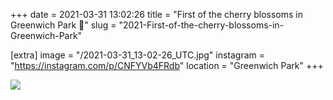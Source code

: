+++
date = 2021-03-31 13:02:26
title = "First of the cherry blossoms in Greenwich Park 🌸"
slug = "2021-First-of-the-cherry-blossoms-in-Greenwich-Park"

[extra]
image = "/2021-03-31_13-02-26_UTC.jpg"
instagram = "https://instagram.com/p/CNFYVb4FRdb"
location = "Greenwich Park"
+++

<img src="/2021-03-31_13-02-26_UTC.jpg" />
